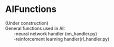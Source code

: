 # AIFunctions
(Under construction)<br />
General functions used in AI:<br />
&nbsp;&nbsp;&nbsp;&nbsp;&nbsp;&nbsp; -neural network handler (nn_handler.py)<br />
&nbsp;&nbsp;&nbsp;&nbsp;&nbsp;&nbsp; -reinforcement learning handler(rl_handler.py)<br />

